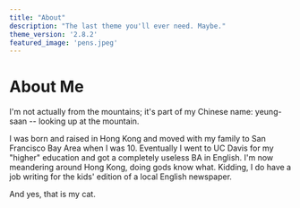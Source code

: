 ```yaml
---
title: "About"
description: "The last theme you'll ever need. Maybe."
theme_version: '2.8.2'
featured_image: 'pens.jpeg'
---
```


# About Me

I'm not actually from the mountains; it's part of my Chinese name: yeung-saan -- looking up at the mountain.

I was born and raised in Hong Kong and moved with my family to San Francisco Bay Area when I was 10. Eventually I went to UC Davis for my "higher" education and got a completely useless BA in English. I'm now meandering around Hong Kong, doing gods know what. Kidding, I do have a job writing for the kids' edition of a local English newspaper.

And yes, that is my cat.